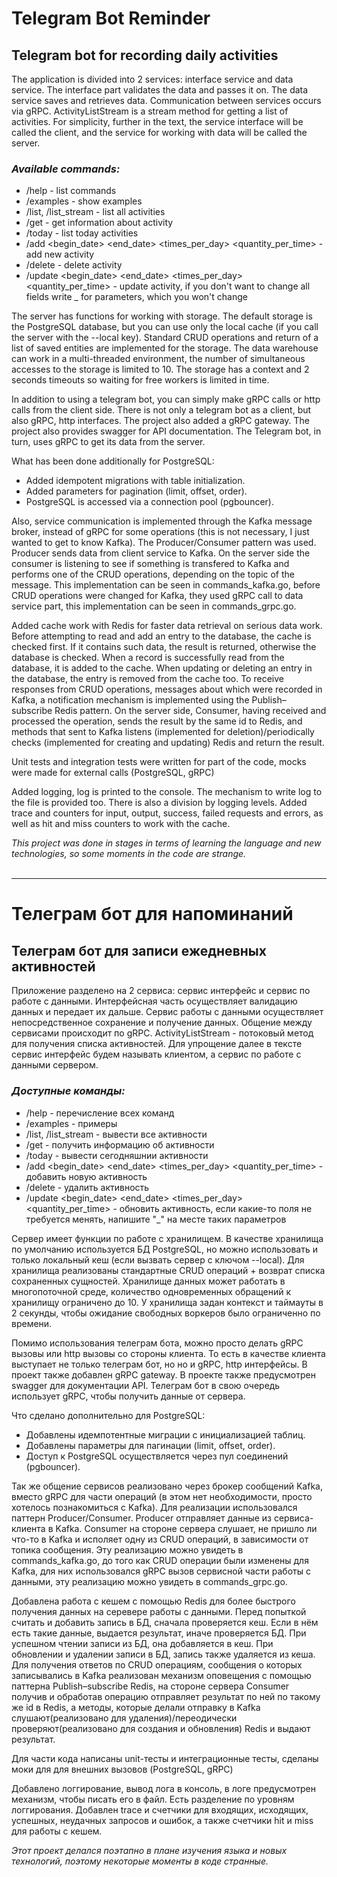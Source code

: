 # Telegram Bot Reminder

## Telegram bot for recording daily activities

The application is divided into 2 services: interface service and data service.
The interface part validates the data and passes it on.
The data service saves and retrieves data.
Communication between services occurs via gRPC. ActivityListStream is a stream method for getting a list of activities.
For simplicity, further in the text, the service interface will be called the client, and the service for working with data will be called the server.

### _Available commands:_
- /help - list commands
- /examples - show examples
- /list, /list_stream - list all activities
- /get <name> - get information about activity
- /today - list today activities
- /add <name> <begin_date> <end_date> <times_per_day> <quantity_per_time> - add new activity
- /delete <name> - delete activity
- /update <name> <begin_date> <end_date> <times_per_day> <quantity_per_time> - update activity, if you don't want to change all fields write _ for parameters, which you won't change

The server has functions for working with storage.
The default storage is the PostgreSQL database, but you can use only the local cache (if you call the server with the --local key).
Standard CRUD operations and return of a list of saved entities are implemented for the storage.
The data warehouse can work in a multi-threaded environment, the number of simultaneous accesses to the storage is limited to 10.
The storage has a context and 2 seconds timeouts so waiting for free workers is limited in time.

In addition to using a telegram bot, you can simply make gRPC calls or http calls from the client side. There is not only a telegram bot as a client, but also gRPC, http interfaces. The project also added a gRPC gateway. The project also provides swagger for API documentation.
The Telegram bot, in turn, uses gRPC to get its data from the server.

What has been done additionally for PostgreSQL:
- Added idempotent migrations with table initialization.
- Added parameters for pagination (limit, offset, order).
- PostgreSQL is accessed via a connection pool (pgbouncer).

Also, service communication is implemented through the Kafka message broker, instead of gRPC for some operations (this is not necessary, I just wanted to get to know Kafka). The Producer/Consumer pattern was used. Producer sends data from client service to Kafka. On the server side the consumer is listening to see if something is transfered to Kafka and performs one of the CRUD operations, depending on the topic of the message. This implementation can be seen in commands_kafka.go, before CRUD operations were changed for Kafka, they used gRPC call to data service part, this implementation can be seen in commands_grpc.go.

Added cache work with Redis for faster data retrieval on serious data work. Before attempting to read and add an entry to the database, the cache is checked first. If it contains such data, the result is returned, otherwise the database is checked. When a record is successfully read from the database, it is added to the cache. When updating or deleting an entry in the database, the entry is removed from the cache too.
To receive responses from CRUD operations, messages about which were recorded in Kafka, a notification mechanism is implemented using the Publish–subscribe Redis pattern. On the server side, Consumer, having received and processed the operation, sends the result by the same id to Redis, and methods that sent to Kafka listens (implemented for deletion)/periodically checks (implemented for creating and updating) Redis and return the result.

Unit tests and integration tests were written for part of the code, mocks were made for external calls (PostgreSQL, gRPC)

Added logging, log is printed to the console. The mechanism to write log to the file is provided too. There is also a division by logging levels.
Added trace and counters for input, output, success, failed requests and errors, as well as hit and miss counters to work with the cache.

_This project was done in stages in terms of learning the language and new technologies, so some moments in the code are strange._
\
&nbsp;

---
# Телеграм бот для напоминаний

## Телеграм бот для записи ежедневных активностей

Приложение разделено на 2 сервиса: сервис интерфейс и сервис по работе с данными.
Интерфейсная часть осуществляет валидацию данных и передает их дальше.
Сервис работы с данными осуществляет непосредственное сохранение и получение данных.
Общение между сервисами происходит по gRPC. ActivityListStream - потоковый метод для получения списка активностей.
Для упрощение далее в тексте сервис интерфейс будем называть клиентом, а сервис по работе с данными сервером.

### _Доступные команды:_
- /help - перечисление всех команд
- /examples - примеры
- /list, /list_stream - вывести все активности
- /get <name> - получить информацию об активности
- /today - вывести сегодняшнии активности
- /add <name> <begin_date> <end_date> <times_per_day> <quantity_per_time> - добавить новую активность
- /delete <name> - удалить активность
- /update <name> <begin_date> <end_date> <times_per_day> <quantity_per_time> - обновить активность, если какие-то поля не требуется менять, напишите "_" на месте таких параметров

Сервер имеет функции по работе с хранилищем.
В качестве хранилища по умолчанию используется БД PostgreSQL, но можно использовать и только локальный кеш (если вызвать сервер с ключом --local).
Для хранилища реализованы стандартные CRUD операций + возврат списка сохраненных сущностей.
Хранилище данных может работать в многопоточной среде, количество одновременных обращений к хранилищу ограничено до 10.
У хранилища задан контекст и таймауты в 2 секунды, чтобы ожидание свободных воркеров было ограниченно по времени.

Помимо использования телеграм бота, можно просто делать gRPC вызовы или http вызовы со стороны клиента. То есть в качестве клиента выступает не только телеграм бот, но но и gRPC, http интерфейсы. В проект также добавлен gRPC gateway. В проекте также предусмотрен swagger для документации API.
Телеграм бот в свою очередь использует gRPC, чтобы получить данные от сервера.

Что сделано дополнительно для PostgreSQL:
- Добавлены идемпотентные миграции с инициализацией таблиц.
- Добавлены параметры для пагинации (limit, offset, order).
- Доступ к PostgreSQL осуществляется через пул соединений (pgbouncer).

Так же общение сервисов реализовано через брокер сообщений Kafka, вместо gRPC для части операций (в этом нет необходимости, просто хотелось познакомиться с Kafka). Для реализации использовался паттерн Producer/Consumer. Producer отправляет данные из сервиса-клиента в Kafka. Consumer на стороне сервера слушает, не пришло ли что-то в Kafka и исполяет одну из CRUD операций, в зависимости от топика сообщения. Эту реализацию можно увидеть в commands_kafka.go, до того как CRUD операции были изменены для Kafka, для них использовался gRPC вызов сервисной части работы с данными, эту реализацию можно увидеть в commands_grpc.go.

Добавлена работа с кешем с помощью Redis для более быстрого получения данных на серевере работы с данными. Перед попыткой считать и добавить запись в БД, сначала проверяется кеш. Если в нём есть такие данные, выдается результат, иначе проверяется БД. При успешном чтении записи из БД, она добавляется в кеш. При обновлении и удалении записи в БД, запись также удаляется из кеша.
Для получения ответов по CRUD операциям, сообщения о которых записывались в Kafka реализован механизм оповещения с помощью паттерна Publish–subscribe Redis, на стороне сервера Consumer получив и обработав операцию отправляет результат по ней по такому же id в Redis, а методы, которые делали отправку в Kafka слушают(реализовано для удаления)/переодически проверяют(реализовано для создания и обновления) Redis и выдают результат.

Для части кода написаны unit-тесты и интеграционные тесты, сделаны моки для для внешних вызовов (PostgreSQL, gRPC)

Добавлено логгирование, вывод лога в консоль, в логе предусмотрен механизм, чтобы писать его в файл. Есть разделение по уровням логгирования.
Добавлен trace и счетчики для входящих, исходящих, успешных, неудачных запросов и ошибок, а также счетчики hit и miss для работы с кешем.

_Этот проект делался поэтапно в плане изучения языка и новых технологий, поэтому некоторые моменты в коде странные._

